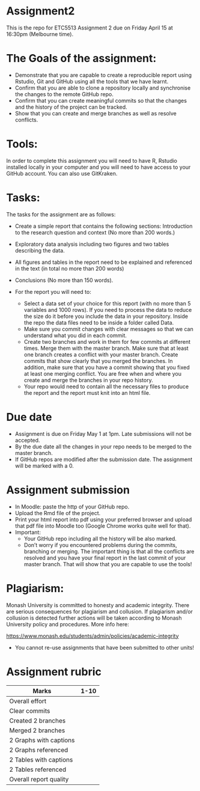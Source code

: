 # Assignment2 
This is the repo for ETC5513 Assignment 2 due on Friday April 15 at 16:30pm (Melbourne time).

# The Goals of the assignment:

- Demonstrate that you are capable to create a reproducible report using Rstudio, Git and GitHub using all the tools that we 
have learnt.
- Confirm that you are able to clone a repository locally and synchronise the changes to the remote GitHub repo.
- Confirm that you can create meaningful commits so that the changes and the history of the project can be tracked.
- Show that you can create and merge branches as well as resolve conflicts.


# Tools:

In order to complete this assignment you will need to have R, Rstudio installed locally in your computer and you will need to 
have access to your GitHub account. You can also use GitKraken.

# Tasks:

The tasks for the assignment are as follows:

- Create a simple report that contains the following sections:
 Introduction to the research question and context (No more than 200 words.)
- Exploratory data analysis including two figures and two tables describing the data.
- All figures and tables in the report need to be explained and referenced in the text (in total no more than 200 words) 
- Conclusions (No more than 150 words).
- For the report you will need to:

   - Select a data set of your choice for this report (with no more than 5 variables and 1000 rows). If you need to process the data to reduce the size do it before you include the data in your repository. Inside the repo the data files need to be inside a folder called Data.
   - Make sure you commit changes with clear messages so that we can understand what you did in each commit.
   - Create two branches and work in them for few commits at different times. Merge them with the master branch. Make sure that at least one branch creates a conflict with your master branch. Create commits that show clearly that you merged the branches. In addition, make sure that you have a commit showing that you fixed at least one merging conflict. You are free when and where you create and merge the branches in your repo history.
   - Your repo would need to contain all the necessary files to produce the report and the report must knit into an html file.
 
 # Due date

- Assignment is due on Friday May 1 at 1pm. Late submissions will not be accepted.
- By the due date all the changes in your repo needs to be merged to the master branch.
- If GitHub repos are modified after the submission date. The assignment will be marked with a 0.
 
 # Assignment submission 

- In Moodle: paste the http of your GitHub repo.
- Upload the Rmd file of the project.
- Print your  html report into pdf using your preferred browser  and upload that pdf file into Moodle too (Google Chrome works quite well for that).
- Important:
    - Your GitHub repo including all the history will be also marked. 
    - Don’t worry if you encountered problems during the commits, branching or merging. The important thing is that all the conflicts are  resolved and you have your final report in the last commit of your master branch. That will show that you are capable to use the tools!
      
 # Plagiarism: 

Monash University is committed to honesty and academic integrity. There are serious consequences for plagiarism and collusion. If plagiarism and/or collusion is detected further actions will be taken according to Monash University policy and procedures. More info here:

https://www.monash.edu/students/admin/policies/academic-integrity

- You cannot re-use assignments that have been submitted to other units!



# Assignment rubric

|Marks                     |1-10 |
|--------------------------|:---:|
| Overall effort           |     | 
| Clear commits            |     | 
| Created 2 branches       |     |  
| Merged 2 branches        |     |
| 2 Graphs with captions   |     |
| 2 Graphs referenced      |     |
| 2 Tables with captions   |     |
| 2 Tables referenced      |     |
| Overall report quality   |     |

